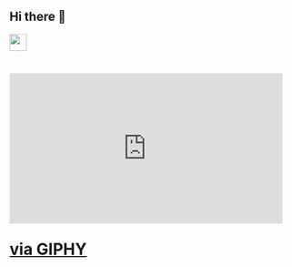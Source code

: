 ## Hi there 👋
<div>
  <img width="30" src="https://i.postimg.cc/jj0928WZ/shayna-douglas-H8qwry-GP-h0-unsplash.jpg"/>
</div>
<h1>
<iframe src="https://giphy.com/embed/l4JyQqyt9S1WTiE6c" width="480" height="264" style="" frameBorder="0" class="giphy-embed" allowFullScreen></iframe><p><a href="https://giphy.com/gifs/cyberwar-viceland-l4JyQqyt9S1WTiE6c">via GIPHY</a></p>
</h1>
<!--
**Adibkhan619/AdibKhan619** is a ✨ _special_ ✨ repository because its `README.md` (this file) appears on your GitHub profile.

Here are some ideas to get you started:

- 🔭 I’m currently working on ...
- 🌱 I’m currently learning ...
- 👯 I’m looking to collaborate on ...
- 🤔 I’m looking for help with ...
- 💬 Ask me about ...
- 📫 How to reach me: ...
- 😄 Pronouns: ...
- ⚡ Fun fact: ...
-->
